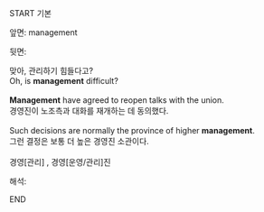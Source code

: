 START
기본

앞면:
management


뒷면:
<div><div><span>맞아, 관리하기 힘들다고?</span></div></div><div><span>Oh</span><span>,</span><span> </span><span>is</span><span> </span><strong>management</strong><span> </span><span>difficult</span><span>?</span></div><div><strong><br></strong></div><div><strong>Management</strong> have agreed to reopen talks with the union. </div><div><div>경영진이 노조측과 대화를 재개하는 데 동의했다.</div></div><div><br></div><div><div>Such decisions are normally the province of higher <strong>management</strong>. </div><div><div>그런 결정은 보통 더 높은 경영진 소관이다.</div></div></div><div><br></div><div>경영[관리] , <span>경영[운영/관리]진</span></div>


해석:
<!--ID: 1746614454247-->
END